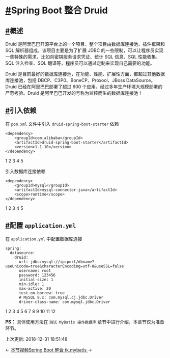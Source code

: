 # [#](https://funtl.com/zh/spring-boot-mybatis/Spring-Boot-整合-Druid.html#spring-boot-整合-druid)Spring Boot 整合 Druid

## [#](https://funtl.com/zh/spring-boot-mybatis/Spring-Boot-整合-Druid.html#概述)概述

Druid 是阿里巴巴开源平台上的一个项目，整个项目由数据库连接池、插件框架和 SQL 解析器组成。该项目主要是为了扩展 JDBC 的一些限制，可以让程序员实现一些特殊的需求，比如向密钥服务请求凭证、统计 SQL 信息、SQL 性能收集、SQL 注入检查、SQL 翻译等，程序员可以通过定制来实现自己需要的功能。

Druid 是目前最好的数据库连接池，在功能、性能、扩展性方面，都超过其他数据库连接池，包括 DBCP、C3P0、BoneCP、Proxool、JBoss DataSource。Druid 已经在阿里巴巴部署了超过 600 个应用，经过多年生产环境大规模部署的严苛考验。Druid 是阿里巴巴开发的号称为监控而生的数据库连接池！

## [#](https://funtl.com/zh/spring-boot-mybatis/Spring-Boot-整合-Druid.html#引入依赖)引入依赖

在 `pom.xml` 文件中引入 `druid-spring-boot-starter` 依赖

```text
<dependency>
    <groupId>com.alibaba</groupId>
    <artifactId>druid-spring-boot-starter</artifactId>
    <version>1.1.10</version>
</dependency>
```

1
2
3
4
5

引入数据库连接依赖

```text
<dependency>
    <groupId>mysql</groupId>
    <artifactId>mysql-connector-java</artifactId>
    <scope>runtime</scope>
</dependency>
```

1
2
3
4
5

## [#](https://funtl.com/zh/spring-boot-mybatis/Spring-Boot-整合-Druid.html#配置-application-yml)配置 `application.yml`

在 `application.yml` 中配置数据库连接

```text
spring:
  datasource:
    druid:
      url: jdbc:mysql://ip:port/dbname?useUnicode=true&characterEncoding=utf-8&useSSL=false
      username: root
      password: 123456
      initial-size: 1
      min-idle: 1
      max-active: 20
      test-on-borrow: true
      # MySQL 8.x: com.mysql.cj.jdbc.Driver
      driver-class-name: com.mysql.jdbc.Driver
```

1
2
3
4
5
6
7
8
9
10
11
12

**PS：** 具体使用方法在 `测试 MyBatis 操作数据库` 章节中进行介绍，本章节仅为准备环节。

上次更新: 2018-12-31 18:51:48

← [本节视频](https://funtl.com/zh/spring-boot-mybatis/)[Spring Boot 整合 tk.mybatis ](https://funtl.com/zh/spring-boot-mybatis/Spring-Boot-整合-tk-mybatis.html)→